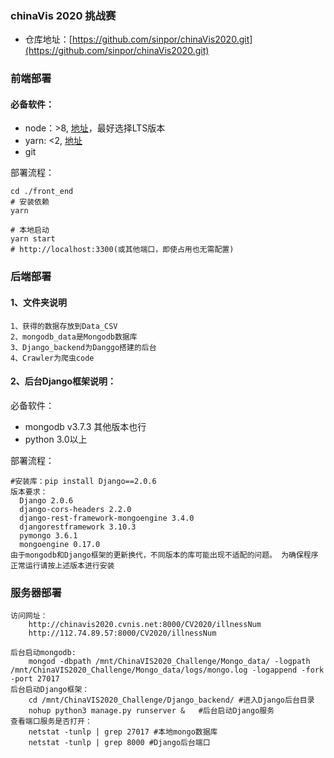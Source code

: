 ### chinaVis 2020 挑战赛

- 仓库地址：[https://github.com/sinpor/chinaVis2020.git](https://github.com/sinpor/chinaVis2020.git)

### 前端部署

#### 必备软件：

- node：>8, [地址](https://nodejs.org/zh-cn/)，最好选择LTS版本
- yarn: <2, [地址](https://classic.yarnpkg.com/en/docs/install)
- git

部署流程：

``` shell
cd ./front_end
# 安装依赖
yarn

# 本地启动
yarn start
# http://localhost:3300(或其他端口，即使占用也无需配置)
```
### 后端部署

#### 1、文件夹说明
```
1、获得的数据存放到Data_CSV 
2、mongodb_data是Mongodb数据库
3、Django_backend为Danggo搭建的后台
4、Crawler为爬虫code
```
#### 2、后台Django框架说明：
必备软件：
- mongodb v3.7.3 其他版本也行
- python 3.0以上

部署流程：
``` 下载完成后按以下版本安装python库
#安装库：pip install Django==2.0.6
版本要求：
  Django 2.0.6 
  django-cors-headers 2.2.0 
  django-rest-framework-mongoengine 3.4.0 
  djangorestframework 3.10.3 
  pymongo 3.6.1 
  mongoengine 0.17.0 
由于mongodb和Django框架的更新换代，不同版本的库可能出现不适配的问题。 为确保程序正常运行请按上述版本进行安装
```
### 服务器部署
```
访问网址：
	http://chinavis2020.cvnis.net:8000/CV2020/illnessNum
	http://112.74.89.57:8000/CV2020/illnessNum

后台启动mongodb:
	mongod -dbpath /mnt/ChinaVIS2020_Challenge/Mongo_data/ -logpath /mnt/ChinaVIS2020_Challenge/Mongo_data/logs/mongo.log -logappend -fork -port 27017
后台启动Django框架：
	cd /mnt/ChinaVIS2020_Challenge/Django_backend/ #进入Django后台目录
	nohup python3 manage.py runserver &   #后台启动Django服务
查看端口服务是否打开：
	netstat -tunlp | grep 27017 #本地mongo数据库
	netstat -tunlp | grep 8000 #Django后台端口
```
